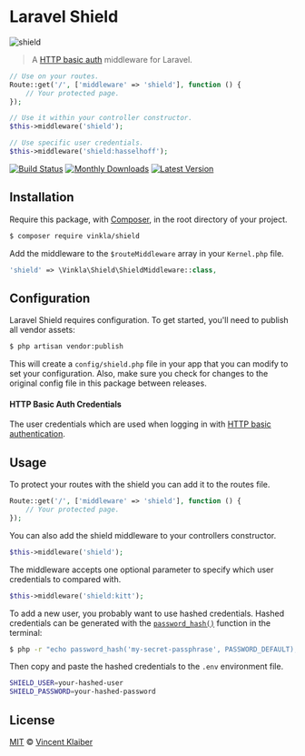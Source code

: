 # Laravel Shield

![shield](https://cloud.githubusercontent.com/assets/499192/12594651/68d05fee-c477-11e5-9bd2-9a5df5fbc13b.png)

> A [HTTP basic auth](https://en.m.wikipedia.org/wiki/Basic_access_authentication) middleware for Laravel.

```php
// Use on your routes.
Route::get('/', ['middleware' => 'shield'], function () {
    // Your protected page.
});

// Use it within your controller constructor.
$this->middleware('shield');

// Use specific user credentials.
$this->middleware('shield:hasselhoff');
```

[![Build Status](https://badgen.net/github/checks/vinkla/laravel-shield?label=build&icon=github)](https://github.com/vinkla/laravel-shield/actions)
[![Monthly Downloads](https://badgen.net/packagist/dm/vinkla/shield)](https://packagist.org/packages/vinkla/shield/stats)
[![Latest Version](https://badgen.net/packagist/v/vinkla/shield)](https://packagist.org/packages/vinkla/shield)

## Installation

Require this package, with [Composer](https://getcomposer.org/), in the root directory of your project.

```bash
$ composer require vinkla/shield
```

Add the middleware to the `$routeMiddleware` array in your `Kernel.php` file.

```php
'shield' => \Vinkla\Shield\ShieldMiddleware::class,
```

## Configuration

Laravel Shield requires configuration. To get started, you'll need to publish all vendor assets:

```bash
$ php artisan vendor:publish
```

This will create a `config/shield.php` file in your app that you can modify to set your configuration. Also, make sure you check for changes to the original config file in this package between releases.

#### HTTP Basic Auth Credentials

The user credentials which are used when logging in with [HTTP basic authentication](https://en.m.wikipedia.org/wiki/Basic_access_authentication).

## Usage

To protect your routes with the shield you can add it to the routes file.

```php
Route::get('/', ['middleware' => 'shield'], function () {
    // Your protected page.
});
```

You can also add the shield middleware to your controllers constructor.

```php
$this->middleware('shield');
```

The middleware accepts one optional parameter to specify which user credentials to compared with.

```php
$this->middleware('shield:kitt');
```

To add a new user, you probably want to use hashed credentials. Hashed credentials can be generated with the [`password_hash()`](https://secure.php.net/manual/en/function.password-hash.php) function in the terminal:

```sh
$ php -r "echo password_hash('my-secret-passphrase', PASSWORD_DEFAULT);"
```

Then copy and paste the hashed credentials to the `.env` environment file.

```bash
SHIELD_USER=your-hashed-user
SHIELD_PASSWORD=your-hashed-password
```

## License

[MIT](LICENSE) © [Vincent Klaiber](https://vinkla.dev/)
